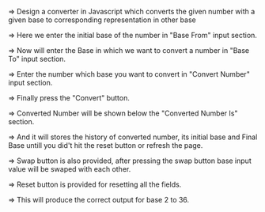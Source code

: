 => Design a converter in Javascript which converts the given number with a given base to corresponding representation in other base

=> Here we enter the initial base of the number in "Base From" input section.

=> Now will enter the Base in which we want to convert a number in "Base To" input section.

=> Enter the number which base you want to convert in "Convert Number" input section.

=> Finally press the "Convert" button.

=> Converted Number will be shown below the "Converted Number Is" section.

=> And it will stores the history of converted number, its initial base and Final Base untill you did't hit the reset button or refresh the page.

=> Swap button is also provided, after pressing the swap button base input value will be swaped with each other.

=> Reset button is provided for resetting all the fields.

=> This will produce the correct output for base 2 to 36. 
